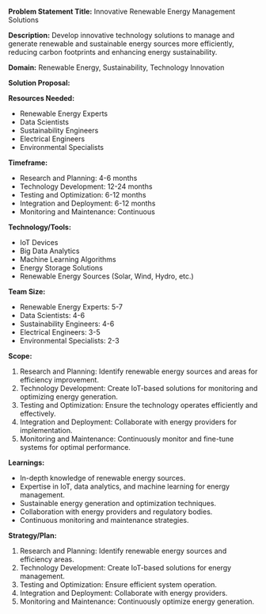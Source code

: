 **Problem Statement Title:** Innovative Renewable Energy Management Solutions

**Description:** Develop innovative technology solutions to manage and generate renewable and sustainable energy sources more efficiently, reducing carbon footprints and enhancing energy sustainability.

**Domain:** Renewable Energy, Sustainability, Technology Innovation

**Solution Proposal:**

**Resources Needed:**
- Renewable Energy Experts
- Data Scientists
- Sustainability Engineers
- Electrical Engineers
- Environmental Specialists

**Timeframe:**
- Research and Planning: 4-6 months
- Technology Development: 12-24 months
- Testing and Optimization: 6-12 months
- Integration and Deployment: 6-12 months
- Monitoring and Maintenance: Continuous

**Technology/Tools:**
- IoT Devices
- Big Data Analytics
- Machine Learning Algorithms
- Energy Storage Solutions
- Renewable Energy Sources (Solar, Wind, Hydro, etc.)

**Team Size:**
- Renewable Energy Experts: 5-7
- Data Scientists: 4-6
- Sustainability Engineers: 4-6
- Electrical Engineers: 3-5
- Environmental Specialists: 2-3

**Scope:**
1. Research and Planning: Identify renewable energy sources and areas for efficiency improvement.
2. Technology Development: Create IoT-based solutions for monitoring and optimizing energy generation.
3. Testing and Optimization: Ensure the technology operates efficiently and effectively.
4. Integration and Deployment: Collaborate with energy providers for implementation.
5. Monitoring and Maintenance: Continuously monitor and fine-tune systems for optimal performance.

**Learnings:**
- In-depth knowledge of renewable energy sources.
- Expertise in IoT, data analytics, and machine learning for energy management.
- Sustainable energy generation and optimization techniques.
- Collaboration with energy providers and regulatory bodies.
- Continuous monitoring and maintenance strategies.

**Strategy/Plan:**
1. Research and Planning: Identify renewable energy sources and efficiency areas.
2. Technology Development: Create IoT-based solutions for energy management.
3. Testing and Optimization: Ensure efficient system operation.
4. Integration and Deployment: Collaborate with energy providers.
5. Monitoring and Maintenance: Continuously optimize energy generation.